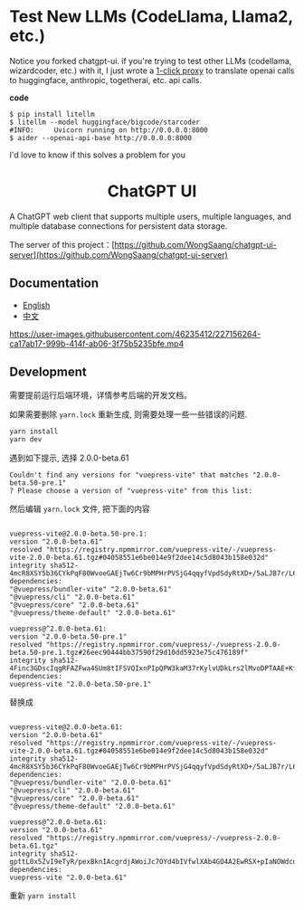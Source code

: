 # Test New LLMs (CodeLlama, Llama2, etc.) 

Notice you forked chatgpt-ui. if you're trying to test other LLMs (codellama, wizardcoder, etc.) with it, I just wrote a [1-click proxy](https://github.com/BerriAI/litellm#openai-proxy-server) to translate openai calls to huggingface, anthropic, togetherai, etc. api calls.

**code**
```
$ pip install litellm
$ litellm --model huggingface/bigcode/starcoder
#INFO:     Uvicorn running on http://0.0.0.0:8000
$ aider --openai-api-base http://0.0.0.0:8000
```

I'd love to know if this solves a problem for you

<div align="center">
<h1>ChatGPT UI</h1>
</div>

A ChatGPT web client that supports multiple users, multiple languages, and multiple database connections for persistent data storage.

The server of this project：[https://github.com/WongSaang/chatgpt-ui-server](https://github.com/WongSaang/chatgpt-ui-server)

## Documentation

-   [English](https://wongsaang.github.io/chatgpt-ui/)
-   [中文](https://wongsaang.github.io/chatgpt-ui/zh/)

https://user-images.githubusercontent.com/46235412/227156264-ca17ab17-999b-414f-ab06-3f75b5235bfe.mp4

## Development

需要提前运行后端环境，详情参考后端的开发文档。

如果需要删除 `yarn.lock` 重新生成, 则需要处理一些一些错误的问题.

```bash
yarn install
yarn dev
```

遇到如下提示, 选择 2.0.0-beta.61

```
Couldn't find any versions for "vuepress-vite" that matches "2.0.0-beta.50-pre.1"
? Please choose a version of "vuepress-vite" from this list:
```

然后编辑 `yarn.lock` 文件, 把下面的内容

```

vuepress-vite@2.0.0-beta.50-pre.1:
version "2.0.0-beta.61"
resolved "https://registry.npmmirror.com/vuepress-vite/-/vuepress-vite-2.0.0-beta.61.tgz#04058551e6be014e9f2dee14c5d8043b158e032d"
integrity sha512-4mcR8XSY5b36CYkPqF80WvoeGAEjTw6Cr9bMPHrPVSjG4qqyfVpdSdyRtXD+/5aLJB7r/L60J7PI1pKTci1+3w==
dependencies:
"@vuepress/bundler-vite" "2.0.0-beta.61"
"@vuepress/cli" "2.0.0-beta.61"
"@vuepress/core" "2.0.0-beta.61"
"@vuepress/theme-default" "2.0.0-beta.61"

vuepress@^2.0.0-beta.61:
version "2.0.0-beta.50-pre.1"
resolved "https://registry.npmmirror.com/vuepress/-/vuepress-2.0.0-beta.50-pre.1.tgz#26eec90444bb37590f29d10dd5923e75c476189f"
integrity sha512-4Finc3GDscIqgRFAZFwa4SUm8tIFSVQIxnPIpQPW3kaM37rKylvUDkLrs2lMvoDPTAAE+Kf+v34tAFX+ZMGKUg==
dependencies:
vuepress-vite "2.0.0-beta.50-pre.1"

```

替换成

```

vuepress-vite@2.0.0-beta.61:
version "2.0.0-beta.61"
resolved "https://registry.npmmirror.com/vuepress-vite/-/vuepress-vite-2.0.0-beta.61.tgz#04058551e6be014e9f2dee14c5d8043b158e032d"
integrity sha512-4mcR8XSY5b36CYkPqF80WvoeGAEjTw6Cr9bMPHrPVSjG4qqyfVpdSdyRtXD+/5aLJB7r/L60J7PI1pKTci1+3w==
dependencies:
"@vuepress/bundler-vite" "2.0.0-beta.61"
"@vuepress/cli" "2.0.0-beta.61"
"@vuepress/core" "2.0.0-beta.61"
"@vuepress/theme-default" "2.0.0-beta.61"

vuepress@^2.0.0-beta.61:
version "2.0.0-beta.61"
resolved "https://registry.npmmirror.com/vuepress/-/vuepress-2.0.0-beta.61.tgz"
integrity sha512-gpttL0x5ZvI9eTyR/pexBknIAcgrdjAWoiJc7OYd4bIVfwlXAb4GO4A2EwRSX+pIaNOWdcd+sfZA86EMEbrtNg==
dependencies:
vuepress-vite "2.0.0-beta.61"

```

重新 `yarn install`

